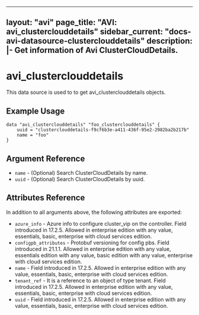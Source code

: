 <!--
    Copyright 2021 VMware, Inc.
    SPDX-License-Identifier: Mozilla Public License 2.0
-->
---
layout: "avi"
page_title: "AVI: avi_clusterclouddetails"
sidebar_current: "docs-avi-datasource-clusterclouddetails"
description: |-
  Get information of Avi ClusterCloudDetails.
---

# avi_clusterclouddetails

This data source is used to to get avi_clusterclouddetails objects.

## Example Usage

```hcl
data "avi_clusterclouddetails" "foo_clusterclouddetails" {
    uuid = "clusterclouddetails-f9cf6b3e-a411-436f-95e2-2982ba2b217b"
    name = "foo"
}
```

## Argument Reference

* `name` - (Optional) Search ClusterCloudDetails by name.
* `uuid` - (Optional) Search ClusterCloudDetails by uuid.

## Attributes Reference

In addition to all arguments above, the following attributes are exported:

* `azure_info` - Azure info to configure cluster_vip on the controller. Field introduced in 17.2.5. Allowed in enterprise edition with any value, essentials, basic, enterprise with cloud services edition.
* `configpb_attributes` - Protobuf versioning for config pbs. Field introduced in 21.1.1. Allowed in enterprise edition with any value, essentials edition with any value, basic edition with any value, enterprise with cloud services edition.
* `name` - Field introduced in 17.2.5. Allowed in enterprise edition with any value, essentials, basic, enterprise with cloud services edition.
* `tenant_ref` - It is a reference to an object of type tenant. Field introduced in 17.2.5. Allowed in enterprise edition with any value, essentials, basic, enterprise with cloud services edition.
* `uuid` - Field introduced in 17.2.5. Allowed in enterprise edition with any value, essentials, basic, enterprise with cloud services edition.

